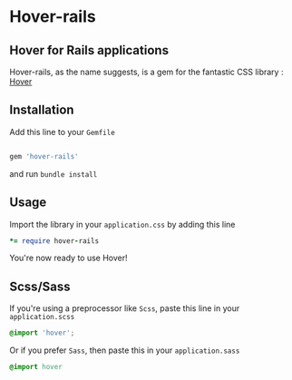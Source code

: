 # Hover-rails

## Hover for Rails applications

Hover-rails, as the name suggests, is a gem for the fantastic CSS library :  [Hover](https://github.com/IanLunn/Hover)  


## Installation 

Add this line to your `Gemfile`

```ruby

gem 'hover-rails'
```
and run `bundle install`

## Usage 

Import the library in your `application.css` by adding this line 

```ruby
*= require hover-rails
```

You're now ready to use Hover!

## Scss/Sass 

If you're using a preprocessor like `Scss`, paste this line in your `application.scss`

```scss
@import 'hover';
```

Or if you prefer `Sass`, then paste this in your `application.sass`

```sass
@import hover
```
